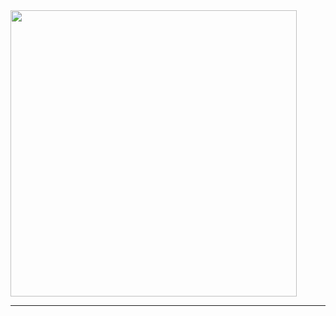 <div class="welcome-card">
  <img src="img/sumcoin-vertical-greenleaf-blacktext-transparent.png" width="458">
</div>

---
